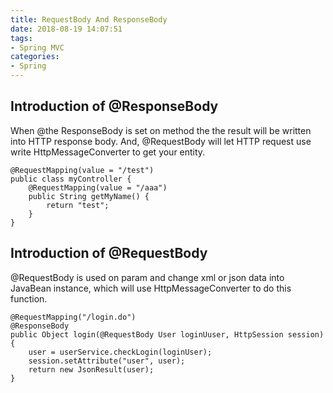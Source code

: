 ```yaml
---
title: RequestBody And ResponseBody
date: 2018-08-19 14:07:51
tags:
- Spring MVC
categories:
- Spring
---
```

## Introduction of  @ResponseBody
When @the ResponseBody is set on method the the result will be written into HTTP response body. And, @RequestBody will let HTTP request use write HttpMessageConverter to  get your entity.  

	@RequestMapping(value = "/test")
	public class myController {
	    @RequestMapping(value = "/aaa")
	    public String getMyName() {
	        return "test";
	    }
	}



## Introduction of  @RequestBody
@RequestBody is used on param and change xml or json data into JavaBean instance, which will use HttpMessageConverter to do this function.

	@RequestMapping("/login.do")
    @ResponseBody
    public Object login(@RequestBody User loginUuser, HttpSession session) {
        user = userService.checkLogin(loginUser);
        session.setAttribute("user", user);
        return new JsonResult(user);
    }